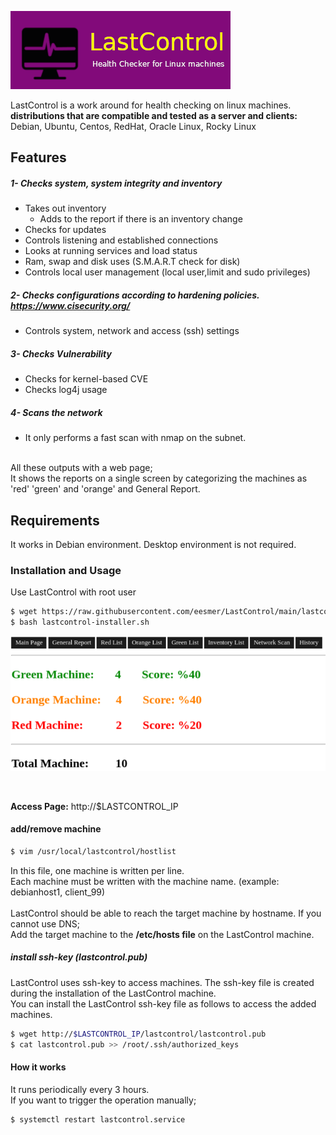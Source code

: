 ![alt text](screenshot/lastcontrol_logo.png "LastControl")
<br>

LastControl is a work around for health checking on linux machines. <br>
**distributions that are compatible and tested as a server and clients:** <br>
Debian, Ubuntu, Centos, RedHat, Oracle Linux, Rocky Linux

## Features
##### 1- Checks system, system integrity and inventory
- Takes out inventory
  - Adds to the report if there is an inventory change
- Checks for updates
- Controls listening and established connections
- Looks at running services and load status
- Ram, swap and disk uses (S.M.A.R.T check for disk)
- Controls local user management (local user,limit and sudo privileges)
##### 2- Checks configurations according to hardening policies. https://www.cisecurity.org/
- Controls system, network and access (ssh) settings
##### 3- Checks Vulnerability
- Checks for kernel-based CVE
- Checks log4j usage
##### 4- Scans the network
- It only performs a fast scan with nmap on the subnet.
<br>
All these outputs with a web page;<br>
It shows the reports on a single screen by categorizing the machines as 'red' 'green' and 'orange' and General Report.

## Requirements
It works in Debian environment. Desktop environment is not required.

### Installation and Usage
Use LastControl with root user
```sh
$ wget https://raw.githubusercontent.com/eesmer/LastControl/main/lastcontrol-installer.sh
$ bash lastcontrol-installer.sh
```
![alt text](screenshot/LastControl_MainPage.png "LastControl Main Page")

<br>

**Access Page:** http://$LASTCONTROL_IP

#### add/remove machine
```sh
$ vim /usr/local/lastcontrol/hostlist
```
In this file, one machine is written per line.<br>
Each machine must be written with the machine name.
(example: debianhost1, client_99) <br>
<br>
LastControl should be able to reach the target machine by hostname.
If you cannot use DNS;<br>
Add the target machine to the **/etc/hosts file** on the LastControl machine.

##### install ssh-key (lastcontrol.pub)
LastControl uses ssh-key to access machines. The ssh-key file is created during the installation of the LastControl machine.<br>
You can install the LastControl ssh-key file as follows to access the added machines.
```sh
$ wget http://$LASTCONTROL_IP/lastcontrol/lastcontrol.pub
$ cat lastcontrol.pub >> /root/.ssh/authorized_keys
```

#### How it works
It runs periodically every 3 hours.<br>
If you want to trigger the operation manually;<br>
```sh
$ systemctl restart lastcontrol.service
```
